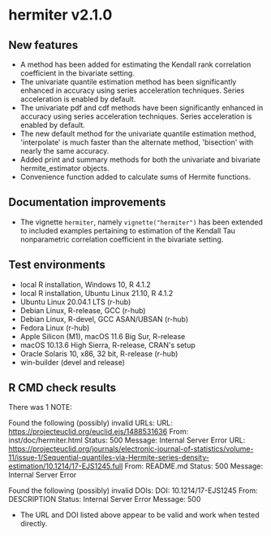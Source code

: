 # hermiter v2.1.0

## New features

* A method has been added for estimating the Kendall rank correlation 
coefficient in the bivariate setting.
* The univariate quantile estimation method has been significantly enhanced in
accuracy using series acceleration techniques. Series acceleration is enabled
by default.
* The univariate pdf and cdf methods have been significantly enhanced in
accuracy using series acceleration techniques. Series acceleration is enabled
by default.
* The new default method for the univariate quantile estimation method, 
'interpolate' is much faster than the alternate method, 'bisection' with nearly
the same accuracy.
* Added print and summary methods for both the univariate and bivariate 
hermite_estimator objects.
* Convenience function added to calculate sums of Hermite functions.

## Documentation improvements

* The vignette `hermiter`, namely `vignette("hermiter")` has been extended to 
included examples pertaining to estimation of the Kendall Tau nonparametric
correlation coefficient in the bivariate setting.


## Test environments
* local R installation, Windows 10, R 4.1.2
* local R installation, Ubuntu Linux 21.10, R 4.1.2
* Ubuntu Linux 20.04.1 LTS (r-hub)
* Debian Linux, R-release, GCC (r-hub)
* Debian Linux, R-devel, GCC ASAN/UBSAN (r-hub)
* Fedora Linux (r-hub)
* Apple Silicon (M1), macOS 11.6 Big Sur, R-release
* macOS 10.13.6 High Sierra, R-release, CRAN's setup
* Oracle Solaris 10, x86, 32 bit, R-release (r-hub)
* win-builder (devel and release)

## R CMD check results

There was 1 NOTE:

Found the following (possibly) invalid URLs:
  URL: https://projecteuclid.org/euclid.ejs/1488531636
    From: inst/doc/hermiter.html
    Status: 500
    Message: Internal Server Error
  URL: https://projecteuclid.org/journals/electronic-journal-of-statistics/volume-11/issue-1/Sequential-quantiles-via-Hermite-series-density-estimation/10.1214/17-EJS1245.full
    From: README.md
    Status: 500
    Message: Internal Server Error

Found the following (possibly) invalid DOIs:
  DOI: 10.1214/17-EJS1245
    From: DESCRIPTION
    Status: Internal Server Error
    Message: 500
    
    
* The URL and DOI listed above appear to be valid and work when tested directly.

